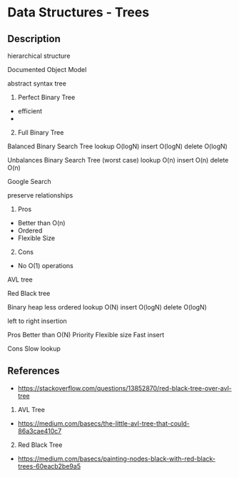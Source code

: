# Data Structures - Trees

## Description
hierarchical structure

Documented Object Model

abstract syntax tree

1. Perfect Binary Tree
- efficient
- 

2. Full Binary Tree



Balanced Binary Search Tree
lookup O(logN)
insert O(logN)
delete O(logN)

Unbalances Binary Search Tree (worst case)
lookup O(n)
insert O(n)
delete O(n)




Google Search

preserve relationships

1. Pros
- Better than O(n)
- Ordered
- Flexible Size

2. Cons
- No O(1) operations


AVL tree

Red Black tree


Binary heap
less ordered
lookup O(N)
insert O(logN)
delete O(logN)

left to right insertion

Pros
Better than O(N)
Priority
Flexible size
Fast insert

Cons
Slow lookup



## References 
- https://stackoverflow.com/questions/13852870/red-black-tree-over-avl-tree

1. AVL Tree
- https://medium.com/basecs/the-little-avl-tree-that-could-86a3cae410c7


2. Red Black Tree
- https://medium.com/basecs/painting-nodes-black-with-red-black-trees-60eacb2be9a5

